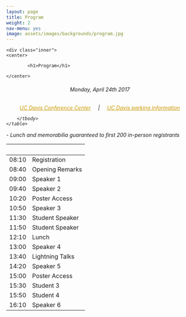 ```yaml
---
layout: page
title: Program
weight: 2
nav-menu: yes
image: assets/images/backgrounds/program.jpg
---
```


<!-- Main -->
<div id="main" class="alt">

<!-- One -->

	<div class="inner">
	<center>
	
			<h1>Program</h1>
	
	</center>

<!-- Content -->
<!-- Table -->
<center><h6> Monday, April 24th 2017 </h6></center>

<h6>
<center>
<a style="color:#c99700;" href="https://cru.ucdavis.edu/content/339-location-amp-contact.htm">UC Davis Conference Center</a>
&nbsp;&nbsp;&nbsp; | &nbsp;&nbsp;&nbsp;
<a style="color:#c99700;" href="http://taps.ucdavis.edu/parking/information/maps">UC Davis parking information</a>
</center>

<div class="table-wrapper">
	<table>
		<thead>
			<tr>
				<th>&nbsp;</th>
				<th>&nbsp;</th>
			</tr>
		</thead>
		<tbody>

<tr>
<td>08:10</td>
<td>Registration</td>
</tr>

<tr>
<td>08:40</td>
<td>Opening Remarks</td>
</tr>

<tr>
<td>09:00</td>
<td> Speaker 1</td>
</tr>

<tr>
<td>09:40</td>
<td>Speaker 2</td>
</tr>

<tr>
<td>10:20</td>
<td>Poster Access</td>
</tr>

<tr>
<td>10:50</td>
<td>Speaker 3</td>
</tr>

<tr>
<td>11:30</td>
<td>Student Speaker</td>
</tr>

<tr>
<td>11:50</td>
<td>Student Speaker</td>
</tr>

<tr>
<td>12:10</td>
<td>Lunch</td>
</tr>

<tr>
<td>13:00</td>
<td>Speaker 4</td>
</tr>

<tr>
<td>13:40</td>
<td>Lightning Talks</td>
</tr>

<tr>
<td>14:20</td>
<td>Speaker 5</td>
</tr>

<tr>
<td>15:00</td>
<td>Poster Access</td>
</tr>

<tr>
<td>15:30</td>
<td>Student 3</td>
</tr>

<tr>
<td>15:50</td>
<td>Student 4</td>
</tr>

<tr>
<td>16:10</td>
<td>Speaker 6</td>
</tr>

		</tbody>
	</table>
</div>


<p style="text-align: left;"><i> - Lunch and memorabilia guaranteed to first 200 in-person registrants</i></p>
</h6>

</div>
</div>
